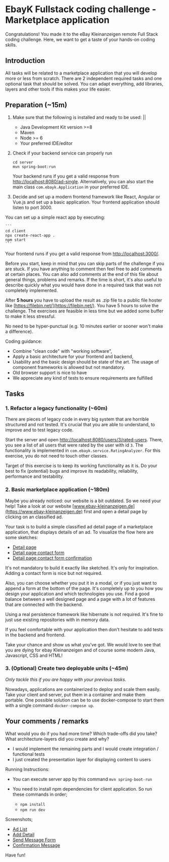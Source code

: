 # EbayK Fullstack coding challenge - Marketplace application

Congratulations! You made it to the eBay Kleinanzeigen remote Full Stack coding challenge. Here, we want to get a taste of your hands-on coding skills.

## Introduction

All tasks will be related to a marketplace application that you will develop more or less from scratch. There are 2 independent required tasks and one optional task that should be solved. You can adapt everything, add libraries, layers and other tools if this makes your life easier.

## Preparation (~15m)

1. Make sure that the following is installed and ready to be used:
    ||
    - Java Development Kit version >=8
    - Maven
    - Node >= 6
    - Your preferred IDE/editor
    
    
2. Check if your backend service can properly run

    ```
    cd server
    mvn spring-boot:run
    ```

    Your backend runs if you get a valid response from [http://localhost:8080/ad-single](http://localhost:8080/ad-single). Alternatively, you can also start the main class `com.ebayk.Application` in your preferred IDE.

3. Decide and set up a modern frontend framework like React, Angular or Vue.js and set up a basic application. Your frontend application should listen to port 3000.

You can set up a simple react app by executing:

    ```
    cd client
    npx create-react-app .
    npm start
    ```

Your frontend runs if you get a valid response from [http://localhost:3000/](http://localhost:3000/).
    
Before you start, keep in mind that you can skip parts of the challenge if you are stuck. If you have anything to comment then feel free to add comments at certain places. You can also add comments at the end of this file about general things, problems and remarks. If the time is short, it's also useful to describe quickly what you would have done in a required task that was not completely implemented.

After **5 hours** you have to upload the result as .zip file to a public file hoster like [https://filebin.net/](https://filebin.net/). You have 5 hours to solve the challenge. The exercises are feasible in less time but we added some buffer to make it less stressful.

No need to be hyper-punctual (e.g. 10 minutes earlier or sooner won't make a difference).

Coding guidance: 
 - Combine "clean code" with "working software",
 - Apply a basic architecture for your frontend and backend,
 - Usability and the basic design should be state of the art. The usage of component frameworks is allowed but not mandatory.
 - Old browser support is nice to have
 - We appreciate any kind of tests to ensure requirements are fulfilled

## Tasks

### 1. Refactor a legacy functionality (~60m)

There are pieces of legacy code in every big system that are horrible structured and not tested. It's crucial that you are able to understand, to improve and to test legacy code.

Start the server and open [http://localhost:8080/users/3/rated-users](http://localhost:8080/users/3/rated-users). There, you see a list of all users that were rated by the user with id `3`. The functionality is implemented in `com.ebayk.service.RatingAnalyzer`. For this exercise, you do not need to touch other classes.

Target of this exercise is to keep its working functionality as it is. Do your best to fix (potential) bugs and improve its readability, reliability, performance and testability.


### 2. Basic marketplace application (~180m)

Maybe you already noticed: our website is a bit outdated. So we need your help!
Take a look at our website [www.ebay-kleinanzeigen.de](https://www.ebay-kleinanzeigen.de) first and open a detail page by clicking on an classified ad.   

Your task is to build a simple classified ad detail page of a marketplace application, that displays details of an ad. To visualize the flow here are some sketches:

- [Detail page](./mockups/detail-page.png)
- [Detail page contact form](./mockups/detail-page-contact-form.png)
- [Detail page contact form confirmation](./mockups/detail-page-contact-form-confirmation.png)

It's not mandatory to build it exactly like sketched. It's only for inspiration. Adding a contact form is nice but not required. 

Also, you can choose whether you put it in a modal, or if you just want to append a form at the bottom of the page. 
It's completely up to you how you design your application and which technologies you use. Find a good balance between a well designed page and a page with a lot of features that are connected with the backend.

Using a real persistence framework like hibernate is not required. It's fine to just use existing repositories with in memory data.

If you feel comfortable with your application then don't hesitate to add tests in the backend and frontend.

Take your chance and show us what you've got. We would love to see that you are dying for ebay Kleinanzeigen and of course some modern Java, Javascript, CSS and HTML!

### 3. (Optional) Create two deployable units (~45m)

*Only tackle this if you are happy with your previous tasks.*

Nowadays, applications are containerized to deploy and scale them easily. Take your client and server, put them
in a container and make them portable. One possible solution can be to use docker-compose to start them with a single command `docker-compose up`.

## Your comments / remarks

What would you do if you had more time? Which trade-offs did you take? What architecture-layers did you create and why?

* I would implement the remaining parts and I would create integration / functional tests
* I just created the presentation layer for displaying content to users


Running Instructions:

- You can execute server app by this command `mvn spring-boot-run`

- You need to install npm dependencies for client application. So run these commands in order;
    - `npm install`
    - `npm run dev`

Screenshots;

- [Ad List](./screenshots/1.png)
- [Add Detail](./screenshots/2.png)
- [Send Message Form](./screenshots/3.png)
- [Confirmation Message](./screenshots/4.png)



Have fun!



